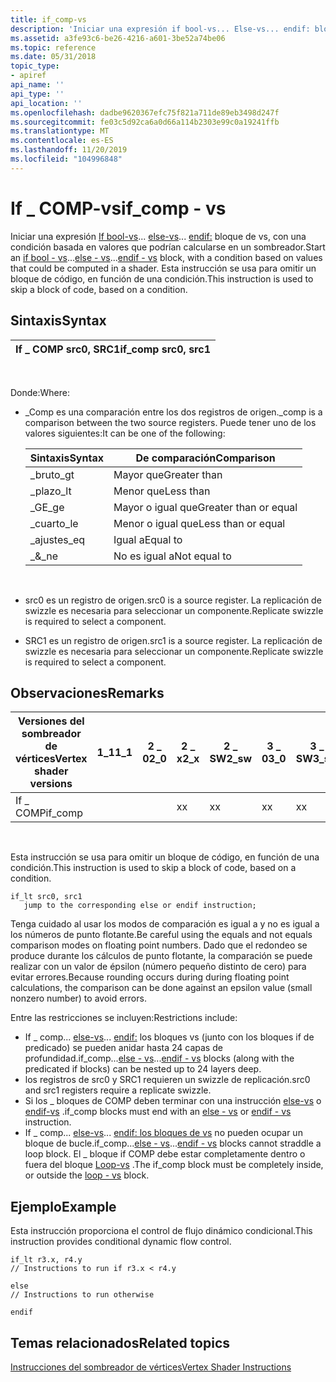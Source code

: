 ```yaml
---
title: if_comp-vs
description: 'Iniciar una expresión if bool-vs... Else-vs... endif: bloque de vs, con una condición basada en valores que podrían calcularse en un sombreador. Esta instrucción se usa para omitir un bloque de código, en función de una condición.'
ms.assetid: a3fe93c6-be26-4216-a601-3be52a74be06
ms.topic: reference
ms.date: 05/31/2018
topic_type:
- apiref
api_name: ''
api_type: ''
api_location: ''
ms.openlocfilehash: dadbe9620367efc75f821a711de89eb3498d247f
ms.sourcegitcommit: fe03c5d92ca6a0d66a114b2303e99c0a19241ffb
ms.translationtype: MT
ms.contentlocale: es-ES
ms.lasthandoff: 11/20/2019
ms.locfileid: "104996848"
---
```

# <a name="if_comp---vs"></a><span data-ttu-id="f2991-104">If \_ COMP-vs</span><span class="sxs-lookup"><span data-stu-id="f2991-104">if\_comp - vs</span></span>

<span data-ttu-id="f2991-105">Iniciar una expresión [If bool-vs](if-bool---vs.md)... [else-vs](else---vs.md)... [endif:](endif---vs.md) bloque de vs, con una condición basada en valores que podrían calcularse en un sombreador.</span><span class="sxs-lookup"><span data-stu-id="f2991-105">Start an [if bool - vs](if-bool---vs.md)...[else - vs](else---vs.md)...[endif - vs](endif---vs.md) block, with a condition based on values that could be computed in a shader.</span></span> <span data-ttu-id="f2991-106">Esta instrucción se usa para omitir un bloque de código, en función de una condición.</span><span class="sxs-lookup"><span data-stu-id="f2991-106">This instruction is used to skip a block of code, based on a condition.</span></span>

## <a name="syntax"></a><span data-ttu-id="f2991-107">Sintaxis</span><span class="sxs-lookup"><span data-stu-id="f2991-107">Syntax</span></span>



| <span data-ttu-id="f2991-108">If \_ COMP src0, SRC1</span><span class="sxs-lookup"><span data-stu-id="f2991-108">if\_comp src0, src1</span></span> |
|---------------------|



 

<span data-ttu-id="f2991-109">Donde:</span><span class="sxs-lookup"><span data-stu-id="f2991-109">Where:</span></span>

-   <span data-ttu-id="f2991-110">\_Comp es una comparación entre los dos registros de origen.</span><span class="sxs-lookup"><span data-stu-id="f2991-110">\_comp is a comparison between the two source registers.</span></span> <span data-ttu-id="f2991-111">Puede tener uno de los valores siguientes:</span><span class="sxs-lookup"><span data-stu-id="f2991-111">It can be one of the following:</span></span> 

    | <span data-ttu-id="f2991-112">Sintaxis</span><span class="sxs-lookup"><span data-stu-id="f2991-112">Syntax</span></span> | <span data-ttu-id="f2991-113">De comparación</span><span class="sxs-lookup"><span data-stu-id="f2991-113">Comparison</span></span>            |
    |--------|-----------------------|
    | <span data-ttu-id="f2991-114">\_bruto</span><span class="sxs-lookup"><span data-stu-id="f2991-114">\_gt</span></span>   | <span data-ttu-id="f2991-115">Mayor que</span><span class="sxs-lookup"><span data-stu-id="f2991-115">Greater than</span></span>          |
    | <span data-ttu-id="f2991-116">\_plazo</span><span class="sxs-lookup"><span data-stu-id="f2991-116">\_lt</span></span>   | <span data-ttu-id="f2991-117">Menor que</span><span class="sxs-lookup"><span data-stu-id="f2991-117">Less than</span></span>             |
    | <span data-ttu-id="f2991-118">\_GE</span><span class="sxs-lookup"><span data-stu-id="f2991-118">\_ge</span></span>   | <span data-ttu-id="f2991-119">Mayor o igual que</span><span class="sxs-lookup"><span data-stu-id="f2991-119">Greater than or equal</span></span> |
    | <span data-ttu-id="f2991-120">\_cuarto</span><span class="sxs-lookup"><span data-stu-id="f2991-120">\_le</span></span>   | <span data-ttu-id="f2991-121">Menor o igual que</span><span class="sxs-lookup"><span data-stu-id="f2991-121">Less than or equal</span></span>    |
    | <span data-ttu-id="f2991-122">\_ajustes</span><span class="sxs-lookup"><span data-stu-id="f2991-122">\_eq</span></span>   | <span data-ttu-id="f2991-123">Igual a</span><span class="sxs-lookup"><span data-stu-id="f2991-123">Equal to</span></span>              |
    | <span data-ttu-id="f2991-124">\_&</span><span class="sxs-lookup"><span data-stu-id="f2991-124">\_ne</span></span>   | <span data-ttu-id="f2991-125">No es igual a</span><span class="sxs-lookup"><span data-stu-id="f2991-125">Not equal to</span></span>          |

    

     

-   <span data-ttu-id="f2991-126">src0 es un registro de origen.</span><span class="sxs-lookup"><span data-stu-id="f2991-126">src0 is a source register.</span></span> <span data-ttu-id="f2991-127">La replicación de swizzle es necesaria para seleccionar un componente.</span><span class="sxs-lookup"><span data-stu-id="f2991-127">Replicate swizzle is required to select a component.</span></span>
-   <span data-ttu-id="f2991-128">SRC1 es un registro de origen.</span><span class="sxs-lookup"><span data-stu-id="f2991-128">src1 is a source register.</span></span> <span data-ttu-id="f2991-129">La replicación de swizzle es necesaria para seleccionar un componente.</span><span class="sxs-lookup"><span data-stu-id="f2991-129">Replicate swizzle is required to select a component.</span></span>

## <a name="remarks"></a><span data-ttu-id="f2991-130">Observaciones</span><span class="sxs-lookup"><span data-stu-id="f2991-130">Remarks</span></span>



| <span data-ttu-id="f2991-131">Versiones del sombreador de vértices</span><span class="sxs-lookup"><span data-stu-id="f2991-131">Vertex shader versions</span></span> | <span data-ttu-id="f2991-132">1\_1</span><span class="sxs-lookup"><span data-stu-id="f2991-132">1\_1</span></span> | <span data-ttu-id="f2991-133">2 \_ 0</span><span class="sxs-lookup"><span data-stu-id="f2991-133">2\_0</span></span> | <span data-ttu-id="f2991-134">2 \_ x</span><span class="sxs-lookup"><span data-stu-id="f2991-134">2\_x</span></span> | <span data-ttu-id="f2991-135">2 \_ SW</span><span class="sxs-lookup"><span data-stu-id="f2991-135">2\_sw</span></span> | <span data-ttu-id="f2991-136">3 \_ 0</span><span class="sxs-lookup"><span data-stu-id="f2991-136">3\_0</span></span> | <span data-ttu-id="f2991-137">3 \_ SW</span><span class="sxs-lookup"><span data-stu-id="f2991-137">3\_sw</span></span> |
|------------------------|------|------|------|-------|------|-------|
| <span data-ttu-id="f2991-138">If \_ COMP</span><span class="sxs-lookup"><span data-stu-id="f2991-138">if\_comp</span></span>               |      |      | <span data-ttu-id="f2991-139">x</span><span class="sxs-lookup"><span data-stu-id="f2991-139">x</span></span>    | <span data-ttu-id="f2991-140">x</span><span class="sxs-lookup"><span data-stu-id="f2991-140">x</span></span>     | <span data-ttu-id="f2991-141">x</span><span class="sxs-lookup"><span data-stu-id="f2991-141">x</span></span>    | <span data-ttu-id="f2991-142">x</span><span class="sxs-lookup"><span data-stu-id="f2991-142">x</span></span>     |



 

<span data-ttu-id="f2991-143">Esta instrucción se usa para omitir un bloque de código, en función de una condición.</span><span class="sxs-lookup"><span data-stu-id="f2991-143">This instruction is used to skip a block of code, based on a condition.</span></span>


```
if_lt src0, src1
   jump to the corresponding else or endif instruction;
```



<span data-ttu-id="f2991-144">Tenga cuidado al usar los modos de comparación es igual a y no es igual a los números de punto flotante.</span><span class="sxs-lookup"><span data-stu-id="f2991-144">Be careful using the equals and not equals comparison modes on floating point numbers.</span></span> <span data-ttu-id="f2991-145">Dado que el redondeo se produce durante los cálculos de punto flotante, la comparación se puede realizar con un valor de épsilon (número pequeño distinto de cero) para evitar errores.</span><span class="sxs-lookup"><span data-stu-id="f2991-145">Because rounding occurs during during floating point calculations, the comparison can be done against an epsilon value (small nonzero number) to avoid errors.</span></span>

<span data-ttu-id="f2991-146">Entre las restricciones se incluyen:</span><span class="sxs-lookup"><span data-stu-id="f2991-146">Restrictions include:</span></span>

-   <span data-ttu-id="f2991-147">If \_ comp... [else-vs](else---vs.md)... [endif:](endif---vs.md) los bloques vs (junto con los bloques if de predicado) se pueden anidar hasta 24 capas de profundidad.</span><span class="sxs-lookup"><span data-stu-id="f2991-147">if\_comp...[else - vs](else---vs.md)...[endif - vs](endif---vs.md) blocks (along with the predicated if blocks) can be nested up to 24 layers deep.</span></span>
-   <span data-ttu-id="f2991-148">los registros de src0 y SRC1 requieren un swizzle de replicación.</span><span class="sxs-lookup"><span data-stu-id="f2991-148">src0 and src1 registers require a replicate swizzle.</span></span>
-   <span data-ttu-id="f2991-149">Si los \_ bloques de COMP deben terminar con una instrucción [else-vs](else---vs.md) o [endif-vs](endif---vs.md) .</span><span class="sxs-lookup"><span data-stu-id="f2991-149">if\_comp blocks must end with an [else - vs](else---vs.md) or [endif - vs](endif---vs.md) instruction.</span></span>
-   <span data-ttu-id="f2991-150">If \_ comp... [else-vs](else---vs.md)... [endif: los bloques de vs](endif---vs.md) no pueden ocupar un bloque de bucle.</span><span class="sxs-lookup"><span data-stu-id="f2991-150">if\_comp...[else - vs](else---vs.md)...[endif - vs](endif---vs.md) blocks cannot straddle a loop block.</span></span> <span data-ttu-id="f2991-151">El \_ bloque if COMP debe estar completamente dentro o fuera del bloque [Loop-vs](loop---vs.md) .</span><span class="sxs-lookup"><span data-stu-id="f2991-151">The if\_comp block must be completely inside, or outside the [loop - vs](loop---vs.md) block.</span></span>

## <a name="example"></a><span data-ttu-id="f2991-152">Ejemplo</span><span class="sxs-lookup"><span data-stu-id="f2991-152">Example</span></span>

<span data-ttu-id="f2991-153">Esta instrucción proporciona el control de flujo dinámico condicional.</span><span class="sxs-lookup"><span data-stu-id="f2991-153">This instruction provides conditional dynamic flow control.</span></span>


```
if_lt r3.x, r4.y
// Instructions to run if r3.x < r4.y

else
// Instructions to run otherwise

endif
```



## <a name="related-topics"></a><span data-ttu-id="f2991-154">Temas relacionados</span><span class="sxs-lookup"><span data-stu-id="f2991-154">Related topics</span></span>

<dl> <dt>

[<span data-ttu-id="f2991-155">Instrucciones del sombreador de vértices</span><span class="sxs-lookup"><span data-stu-id="f2991-155">Vertex Shader Instructions</span></span>](dx9-graphics-reference-asm-vs-instructions.md)
</dt> </dl>

 

 




